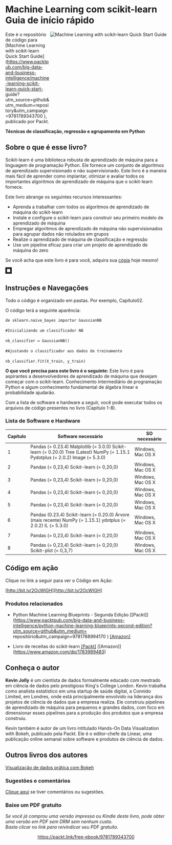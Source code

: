 # Machine Learning com scikit-learn Guia de início rápido

<a href="https://www.packtpub.com/big-data-and-business-intelligence/machine-learning-scikit-learn-quick-start-guide?utm_source=github&utm_medium=repository&utm_campaign=9781789343700 "><img src="https://d1ldz4te4covpm.cloudfront.net/sites/default/files/imagecache/ppv4_main_book_cover/B11248.png" alt="Machine Learning with scikit-learn Quick Start Guide" height="256px" align="right" ></a>

Este é o repositório de código para [Machine Learning with scikit-learn Quick Start Guide](https://www.packtpub.com/big-data-and-business-intelligence/machine-learning-scikit-learn-quick-start- guide?utm_source=github&utm_medium=repository&utm_campaign=9781789343700 ), publicado por Packt.

**Técnicas de classificação, regressão e agrupamento em Python**

## Sobre o que é esse livro?
Scikit-learn é uma biblioteca robusta de aprendizado de máquina para a linguagem de programação Python. Ele fornece um conjunto de algoritmos de aprendizado supervisionado e não supervisionado. Este livro é a maneira mais fácil de aprender como implantar, otimizar e avaliar todos os importantes algoritmos de aprendizado de máquina que o scikit-learn fornece.

Este livro abrange os seguintes recursos interessantes:
* Aprenda a trabalhar com todos os algoritmos de aprendizado de máquina do scikit-learn
* Instale e configure o scikit-learn para construir seu primeiro modelo de aprendizado de máquina
* Empregar algoritmos de aprendizado de máquina não supervisionados para agrupar dados não rotulados em grupos
* Realize o aprendizado de máquina de classificação e regressão
* Use um pipeline eficaz para criar um projeto de aprendizado de máquina do zero

Se você acha que este livro é para você, adquira sua [cópia](https://www.amazon.com/dp/1789343704) hoje mesmo!

<a href="https://www.packtpub.com/?utm_source=github&utm_medium=banner&utm_campaign=GitHubBanner"><img src="https://raw.githubusercontent.com/PacktPublishing/GitHub/master/GitHub.png"
alt="https://www.packtpub.com/" border="5" /></a>

## Instruções e Navegações
Todo o código é organizado em pastas. Por exemplo, Capítulo02.

O código terá a seguinte aparência:
```
de sklearn.naive_bayes importar GaussianNB

#Inicializando um classificador NB

nb_classifier = GaussianNB()

#Ajustando o classificador aos dados de treinamento

nb_classifier.fit(X_train, y_train)
```

**O que você precisa para este livro é o seguinte:**
Este livro é para aspirantes a desenvolvedores de aprendizado de máquina que desejam começar com o scikit-learn. Conhecimento intermediário de programação Python e algum conhecimento fundamental de álgebra linear e probabilidade ajudarão.

Com a lista de software e hardware a seguir, você pode executar todos os arquivos de código presentes no livro (Capítulo 1-8).
### Lista de Software e Hardware
| Capítulo | Software necessário | SO necessário |
| -------- | ------------------------------------ | ----------------------------------- |
| 1 | Pandas (= 0.23.4) Matplotlib (= 3.0.0) Scikit-learn (= 0.20.0) Tree (Latest) NumPy (= 1.15.1 Pydotplus (= 2.0.2) Image (= 5.3.0) | Windows, Mac OS X |
| 2 | Pandas (= 0,23,4) Scikit-learn (= 0,20,0) | Windows, Mac OS X |
| 3 | Pandas (= 0,23,4) Scikit-learn (= 0,20,0) | Windows, Mac OS X |
| 4 | Pandas (= 0,23,4) Scikit-learn (= 0,20,0) | Windows, Mac OS X |
| 5 | Pandas (= 0,23,4) Scikit-learn (= 0,20,0) | Windows, Mac OS X |
| 6 | Pandas (0.23.4) Scikit-learn (= 0.20.0) Árvore (mais recente) NumPy (= 1.15.1) ydotplus (= 2.0.2) IL (= 5.3.0) | Windows, Mac OS X |
| 7 | Pandas (= 0,23,4) Scikit-learn (= 0,20,0) | Windows, Mac OS X |
| 8 | Pandas (= 0,23,4) Scikit-learn (= 0,20,0) Scikit-plot (= 0,3,7) | Windows, Mac OS X |

## Código em ação

Clique no link a seguir para ver o Código em Ação:

[http://bit.ly/2OcWIGH](http://bit.ly/2OcWIGH)


### Produtos relacionados
* Python Machine Learning Blueprints - Segunda Edição [[Packt]](https://www.packtpub.com/big-data-and-business-intelligence/python-machine-learning-blueprints-second-edition?utm_source=github&utm_medium= repositório&utm_campaign=9781788994170 ) [[Amazon]](https://www.amazon.com/dp/B07JLMHWRG)

* Livro de receitas do scikit-learn [[Packt]](https://www.packtpub.com/big-data-and-business-intelligence/scikit-learn-cookbook?utm_source=github&utm_medium=repository&utm_campaign=9781783989485 ) [[Amazon]] (https://www.amazon.com/dp/1783989483)


## Conheça o autor
**Kevin Jolly**
é um cientista de dados formalmente educado com mestrado em ciência de dados pelo prestigioso King's College London. Kevin trabalha como analista estatístico em uma startup de saúde digital, a Connido Limited, em Londres, onde está principalmente envolvido na liderança dos projetos de ciência de dados que a empresa realiza. Ele construiu pipelines de aprendizado de máquina para pequenos e grandes dados, com foco em dimensionar esses pipelines para a produção dos produtos que a empresa construiu.

Kevin também é autor de um livro intitulado Hands-On Data Visualization with Bokeh, publicado pela Packt. Ele é o editor-chefe da Linear, uma publicação online semanal sobre software e produtos de ciência de dados.

## Outros livros dos autores
[Visualização de dados prática com Bokeh](https://www.packtpub.com/big-data-and-business-intelligence/hands-data-visualization-bokeh?utm_source=github&utm_medium=repository&utm_campaign=9781789135404 )

### Sugestões e comentários
[Clique aqui](https://docs.google.com/forms/d/e/1FAIpQLSdy7dATC6QmEL81FIUuymZ0Wy9vH1jHkvpY57OiMeKGqib_Ow/viewform) se tiver comentários ou sugestões.


### Baixe um PDF gratuito

 <i>Se você já comprou uma versão impressa ou Kindle deste livro, pode obter uma versão em PDF sem DRM sem nenhum custo.<br>Basta clicar no link para reivindicar seu PDF gratuito.</i>
<p align="center"> <a href="https://packt.link/free-ebook/9781789343700">https://packt.link/free-ebook/9781789343700 </a> </p>
